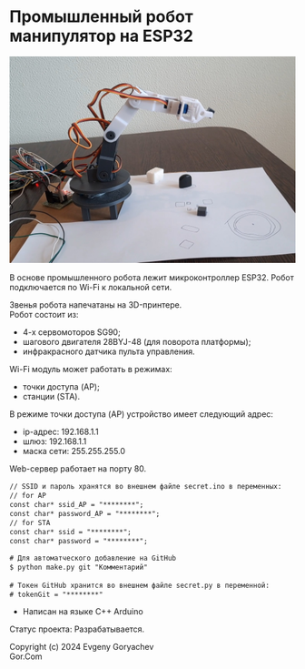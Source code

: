 # Промышленный робот манипулятор на ESP32

![img/ArmRobot.jpg](img/ArmRobot.jpg)


В основе промышленного робота лежит микроконтроллер ESP32.
Робот подключается по Wi-Fi к локальной сети.  

Звенья робота напечатаны на 3D-принтере.  
Робот состоит из:
- 4-х сервомоторов SG90;
- шагового двигателя 28BYJ-48 (для поворота платформы);
- инфракрасного датчика пульта управления.


Wi-Fi модуль может работать в режимах:
- точки доступа (AP);
- станции (STA).

В режиме точки доступа (AP) устройство имеет следующий адрес:
- ip-адрес: 192.168.1.1
- шлюз: 192.168.1.1
- маска сети: 255.255.255.0

Web-сервер работает на порту 80.

```
// SSID и пароль хранятся во внешнем файле secret.ino в переменных:
// for AP 
const char* ssid_AP = "********";  
const char* password_AP = "********";
// for STA
const char* ssid = "********";  
const char* password = "********";
```

```
# Для автоматческого добавление на GitHub
$ python make.py git "Комментарий"

# Токен GitHub хранится во внешнем файле secret.py в переменной:
# tokenGit = "********"
```

- Написан на языке C++ Arduino

Статус проекта: Разрабатывается.


Copyright (c) 2024 Evgeny Goryachev  
Gor.Com 
